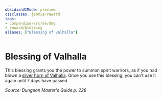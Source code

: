 ```yaml
---
obsidianUIMode: preview
cssclasses: json5e-reward
tags:
- compendium/src/5e/dmg
- reward/blessing
aliases: ["Blessing of Valhalla"]
---
```

# Blessing of Valhalla

This blessing grants you the power to summon spirit warriors, as if you had blown a [silver horn of Valhalla](/Systems/5e/items/horn-of-valhalla-silver.md). Once you use this blessing, you can't use it again until 7 days have passed.

*Source: Dungeon Master's Guide p. 228*